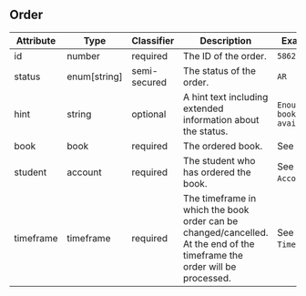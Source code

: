 ## Order

| Attribute | Type         | Classifier   | Description                                                                                                              | Example                   |
|-----------|--------------|--------------|--------------------------------------------------------------------------------------------------------------------------|---------------------------|
| id        | number       | required     | The ID of the order.                                                                                                     | `5862`                    |
| status    | enum[string] | semi-secured | The status of the order.                                                                                                 | `AR`                      |
| hint      | string       | optional     | A hint text including extended information about the status.                                                             | `Enough books available.` |
| book      | book         | required     | The ordered book.                                                                                                        | See `Book`.               |
| student   | account      | required     | The student who has ordered the book.                                                                                    | See `Account`.            |
| timeframe | timeframe    | required     | The timeframe in which the book order can be changed/cancelled. At the end of the timeframe the order will be processed. | See `Timeframe`.          |
